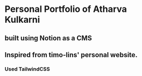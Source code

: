 # Personal Portfolio of Atharva Kulkarni

## built using Notion as a CMS

## Inspired from timo-lins' personal website.

### Used TailwindCSS
